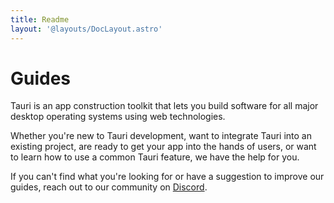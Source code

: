 ```yaml
---
title: Readme
layout: '@layouts/DocLayout.astro'
---
```


# Guides

Tauri is an app construction toolkit that lets you build software for all major desktop operating systems using web technologies.

Whether you're new to Tauri development, want to integrate Tauri into an existing project, are ready to get your app into the hands of users, or want to learn how to use a common Tauri feature, we have the help for you.

If you can't find what you're looking for or have a suggestion to improve our guides, reach out to our community on [Discord](https://discord.com/invite/tauri).

